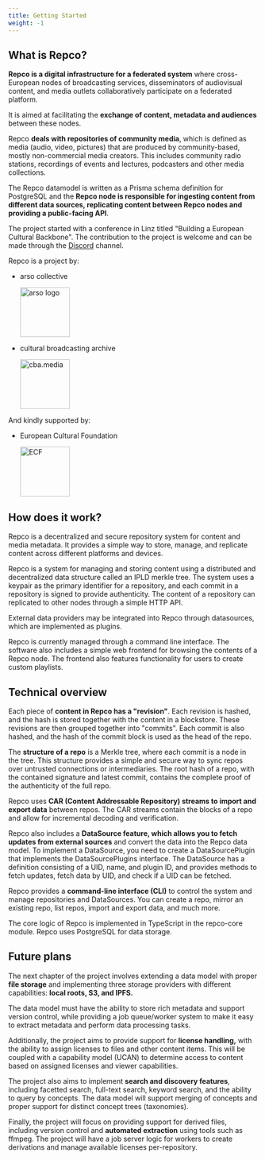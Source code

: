 ```yaml
---
title: Getting Started
weight: -1
---
```


## __What is Repco?__


**Repco is a digital infrastructure for a federated system** where cross-European nodes of broadcasting services, disseminators of audiovisual content, and media outlets collaboratively participate on a federated platform. 

It is aimed at facilitating the **exchange of content, metadata and audiences** between these nodes. 

Repco **deals with repositories of community media**, which is defined as media (audio, video, pictures) that are produced by community-based, mostly non-commercial media creators. This includes community radio stations, recordings of events and lectures, podcasters and other media collections.  

The Repco datamodel is written as a Prisma schema definition for PostgreSQL and the **Repco node is responsible for ingesting content from different data sources, replicating content between Repco nodes and providing a public-facing API**. 

The project started with a conference in Linz titled "Building a European Cultural Backbone". The contribution to the project is welcome and can be made through the [Discord](https://discord.gg/XfUPZFH6cj) channel.

Repco is a project by:

* arso collective 
  
  <a href="https://arso.xyz" target="_blank"><img src="https://github.com/arso-project.png" alt="arso logo" width="100"/></a>

* cultural broadcasting archive 

  <a href="https://cba.media" target="_blank"><img src="https://cba.media/wp-content/themes/cba2020/images/cba_logo.svg" width="100" alt="cba.media" /></a>

And kindly supported by:

* European Cultural Foundation 

  <a href="https://culturalfoundation.eu" target="_blank"><img src="https://culturalfoundation.eu/wp-content/themes/ecf/img/logo.svg" width="100" alt="ECF"></a>


## How does it work?

Repco is a decentralized and secure repository system for content and media metadata. It provides a simple way to store, manage, and replicate content across different platforms and devices.

Repco is a system for managing and storing content using a distributed and decentralized data structure called an IPLD merkle tree. The system uses a keypair as the primary identifier for a repository, and each commit in a repository is signed to provide authenticity. The content of a repository can replicated to other nodes through a simple HTTP API.

External data providers may be integrated into Repco through datasources, which are implemented as plugins.

Repco is currently managed through a command line interface. The software also includes a simple web frontend for browsing the contents of a Repco node. The frontend also features functionality for users to create custom playlists.

## Technical overview

Each piece of **content in Repco has a "revision"**. Each revision is hashed, and the hash is stored together with the content in a blockstore. These revisions are then grouped together into "commits". Each commit is also hashed, and the hash of the commit block is used as the head of the repo.

The **structure of a repo** is a Merkle tree, where each commit is a node in the tree. This structure provides a simple and secure way to sync repos over untrusted connections or intermediaries. The root hash of a repo, with the contained signature and latest commit, contains the complete proof of the authenticity of the full repo.

Repco uses **CAR (Content Addressable Repository) streams to import and export data** between repos. The CAR streams contain the blocks of a repo and allow for incremental decoding and verification.

Repco also includes a **DataSource feature, which allows you to fetch updates from external sources** and convert the data into the Repco data model. To implement a DataSource, you need to create a DataSourcePlugin that implements the DataSourcePlugins interface. The DataSource has a definition consisting of a UID, name, and plugin ID, and provides methods to fetch updates, fetch data by UID, and check if a UID can be fetched.

Repco provides a **command-line interface (CLI)** to control the system and manage repositories and DataSources. You can create a repo, mirror an existing repo, list repos, import and export data, and much more.

The core logic of Repco is implemented in TypeScript in the repco-core module. Repco uses PostgreSQL for data storage.


## Future plans

The next chapter of the project involves extending a data model with proper **file storage** and implementing three storage providers with different capabilities: **local roots, S3, and IPFS.** 

The data model must have the ability to store rich metadata and support version control, while providing a job queue/worker system to make it easy to extract metadata and perform data processing tasks.

Additionally, the project aims to provide support for **license handling,** with the ability to assign licenses to files and other content items. This will be coupled with a capability model (UCAN) to determine access to content based on assigned licenses and viewer capabilities.

The project also aims to implement **search and discovery features**, including facetted search, full-text search, keyword search, and the ability to query by concepts. The data model will support merging of concepts and proper support for distinct concept trees (taxonomies).

Finally, the project will focus on providing support for derived files, including version control and **automated extraction** using tools such as ffmpeg. The project will have a job server logic for workers to create derivations and manage available licenses per-repository.


